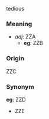 tedious
### Meaning
+ _adj_: ZZA
    + __eg__: ZZB

### Origin

ZZC

### Synonym

__eg__: ZZD

+ ZZE


